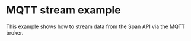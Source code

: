 # MQTT stream example

This example shows how to stream data from the Span API via the MQTT broker.
